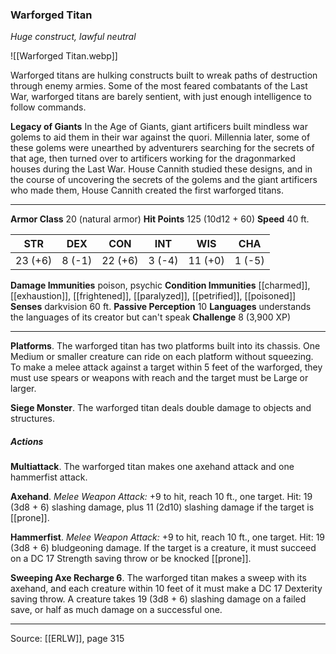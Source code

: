 ### Warforged Titan
_Huge construct, lawful neutral_

![[Warforged Titan.webp]]

Warforged titans are hulking constructs built to wreak paths of destruction through enemy armies. Some of the most feared combatants of the Last War, warforged titans are barely sentient, with just enough intelligence to follow commands.

**Legacy of Giants** In the Age of Giants, giant artificers built mindless war golems to aid them in their war against the quori. Millennia later, some of these golems were unearthed by adventurers searching for the secrets of that age, then turned over to artificers working for the dragonmarked houses during the Last War. House Cannith studied these designs, and in the course of uncovering the secrets of the golems and the giant artificers who made them, House Cannith created the first warforged titans.






---

**Armor Class** 20 (natural armor)
**Hit Points** 125 (10d12 + 60)
**Speed** 40 ft.

| STR     | DEX     | CON     | INT     | WIS     | CHA     |
|---------|---------|---------|---------|---------|---------|
| 23 (+6) | 8 (-1) | 22 (+6) | 3 (-4) | 11 (+0) | 1 (-5) |

**Damage Immunities** poison, psychic
**Condition Immunities** [[charmed]], [[exhaustion]], [[frightened]], [[paralyzed]], [[petrified]], [[poisoned]]
**Senses** darkvision 60 ft.
**Passive Perception** 10
**Languages** understands the languages of its creator but can't speak
**Challenge** 8 (3,900 XP)

---

**Platforms**. The warforged titan has two platforms built into its chassis. One Medium or smaller creature can ride on each platform without squeezing. To make a melee attack against a target within 5 feet of the warforged, they must use spears or weapons with reach and the target must be Large or larger.

**Siege Monster**. The warforged titan deals double damage to objects and structures.

##### Actions
**Multiattack**. The warforged titan makes one axehand attack and one hammerfist attack.

**Axehand**. _Melee Weapon Attack:_ +9 to hit, reach 10 ft., one target. Hit: 19 (3d8 + 6) slashing damage, plus 11 (2d10) slashing damage if the target is [[prone]].

**Hammerfist**. _Melee Weapon Attack:_ +9 to hit, reach 10 ft., one target. Hit: 19 (3d8 + 6) bludgeoning damage. If the target is a creature, it must succeed on a DC 17 Strength saving throw or be knocked [[prone]].

**Sweeping Axe Recharge 6**. The warforged titan makes a sweep with its axehand, and each creature within 10 feet of it must make a DC 17 Dexterity saving throw. A creature takes 19 (3d8 + 6) slashing damage on a failed save, or half as much damage on a successful one.


---

Source: [[ERLW]], page 315